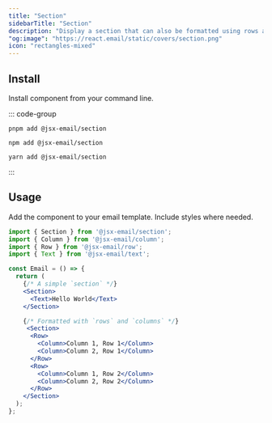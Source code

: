 ```yaml
---
title: "Section"
sidebarTitle: "Section"
description: "Display a section that can also be formatted using rows and columns."
"og:image": "https://react.email/static/covers/section.png"
icon: "rectangles-mixed"
---
```


## Install

Install component from your command line.

::: code-group

```console [pnpm]
pnpm add @jsx-email/section
```

```console [npm]
npm add @jsx-email/section
```

```console [yarn]
yarn add @jsx-email/section
```

:::

## Usage

Add the component to your email template. Include styles where needed.

```jsx
import { Section } from '@jsx-email/section';
import { Column } from '@jsx-email/column';
import { Row } from '@jsx-email/row';
import { Text } from '@jsx-email/text';

const Email = () => {
  return (
    {/* A simple `section` */}
    <Section>
      <Text>Hello World</Text>
    </Section>

    {/* Formatted with `rows` and `columns` */}
     <Section>
      <Row>
        <Column>Column 1, Row 1</Column>
        <Column>Column 2, Row 1</Column>
      </Row>
      <Row>
        <Column>Column 1, Row 2</Column>
        <Column>Column 2, Row 2</Column>
      </Row>
    </Section>
  );
};
```

